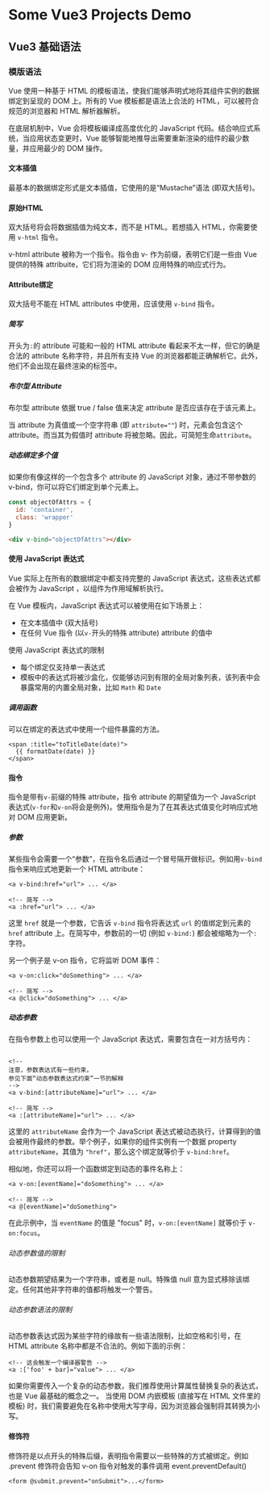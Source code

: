 # Some Vue3 Projects Demo

## Vue3 基础语法

### 模版语法

Vue 使用一种基于 HTML 的模板语法，使我们能够声明式地将其组件实例的数据绑定到呈现的 DOM 上。所有的 Vue 模板都是语法上合法的 HTML，可以被符合规范的浏览器和 HTML 解析器解析。

在底层机制中，Vue 会将模板编译成高度优化的 JavaScript 代码。结合响应式系统，当应用状态变更时，Vue 能够智能地推导出需要重新渲染的组件的最少数量，并应用最少的 DOM 操作。

#### 文本插值

最基本的数据绑定形式是文本插值，它使用的是“Mustache”语法 (即双大括号)。

#### 原始HTML

双大括号将会将数据插值为纯文本，而不是 HTML。若想插入 HTML，你需要使用 `v-html` 指令。

v-html attribute 被称为一个指令。指令由 v- 作为前缀，表明它们是一些由 Vue 提供的特殊 attribuite，它们将为渲染的 DOM 应用特殊的响应式行为。

#### Attribute绑定

双大括号不能在 HTML attributes 中使用，应该使用 `v-bind` 指令。

##### 简写

开头为`:`的 attribute 可能和一般的 HTML attribute 看起来不太一样，但它的确是合法的 attribute 名称字符，并且所有支持 Vue 的浏览器都能正确解析它。此外，他们不会出现在最终渲染的标签中。

##### 布尔型 Attribute

布尔型 attribute 依据 true / false 值来决定 attribute 是否应该存在于该元素上。

当 attribute 为真值或一个空字符串 (即 `attribute=""`) 时，元素会包含这个 attribute。而当其为假值时 attribute 将被忽略。因此，可简短生命`attribute`。

##### 动态绑定多个值

如果你有像这样的一个包含多个 attribute 的 JavaScript 对象，通过不带参数的 v-bind，你可以将它们绑定到单个元素上。

```javascript
const objectOfAttrs = {
  id: 'container',
  class: 'wrapper'
}
```

```html
<div v-bind="objectOfAttrs"></div>
```

#### 使用 JavaScript 表达式

Vue 实际上在所有的数据绑定中都支持完整的 JavaScript 表达式，这些表达式都会被作为 JavaScript ，以组件为作用域解析执行。

在 Vue 模板内，JavaScript 表达式可以被使用在如下场景上：

- 在文本插值中 (双大括号)
- 在任何 Vue 指令 (以`v-`开头的特殊 attribute) attribute 的值中
  
使用 JavaScript 表达式的限制

- 每个绑定仅支持单一表达式
- 模板中的表达式将被沙盒化，仅能够访问到有限的全局对象列表，该列表中会暴露常用的内置全局对象，比如 `Math` 和 `Date`

##### 调用函数

可以在绑定的表达式中使用一个组件暴露的方法。

```vue
<span :title="toTitleDate(date)">
  {{ formatDate(date) }}
</span>
```

#### 指令

指令是带有`v-`前缀的特殊 attribute，指令 attribute 的期望值为一个 JavaScript 表达式(`v-for`和`v-on`将会是例外)。使用指令是为了在其表达式值变化时响应式地对 DOM 应用更新。

##### 参数

某些指令会需要一个“参数”，在指令名后通过一个冒号隔开做标识。例如用`v-bind`指令来响应式地更新一个 HTML attribute：

```vue
<a v-bind:href="url"> ... </a>

<!-- 简写 -->
<a :href="url"> ... </a>
```

这里 `href` 就是一个参数，它告诉 `v-bind` 指令将表达式 `url` 的值绑定到元素的 `href` attribute 上。在简写中，参数前的一切 (例如 `v-bind:`) 都会被缩略为一个`:`字符。

另一个例子是 v-on 指令，它将监听 DOM 事件：

```vue
<a v-on:click="doSomething"> ... </a>

<!-- 简写 -->
<a @click="doSomething"> ... </a>
```

##### 动态参数

在指令参数上也可以使用一个 JavaScript 表达式，需要包含在一对方括号内：

```vue

<!--
注意，参数表达式有一些约束，
参见下面“动态参数表达式约束”一节的解释
-->
<a v-bind:[attributeName]="url"> ... </a>

<!-- 简写 -->
<a :[attributeName]="url"> ... </a>

```

这里的 `attributeName` 会作为一个 JavaScript 表达式被动态执行，计算得到的值会被用作最终的参数。举个例子，如果你的组件实例有一个数据 property `attributeName`，其值为 `"href"`，那么这个绑定就等价于 `v-bind:href`。

相似地，你还可以将一个函数绑定到动态的事件名称上：

```vue
<a v-on:[eventName]="doSomething"> ... </a>

<!-- 简写 -->
<a @[eventName]="doSomething">
```

在此示例中，当 `eventName` 的值是 "focus" 时，`v-on:[eventName]` 就等价于 `v-on:focus`。

###### 动态参数值的限制

动态参数期望结果为一个字符串，或者是 null。特殊值 null 意为显式移除该绑定。任何其他非字符串的值都将触发一个警告。

###### 动态参数语法的限制

动态参数表达式因为某些字符的缘故有一些语法限制，比如空格和引号，在 HTML attribute 名称中都是不合法的。例如下面的示例：

```vue
<!-- 这会触发一个编译器警告 -->
<a :['foo' + bar]="value"> ... </a>
```

如果你需要传入一个复杂的动态参数，我们推荐使用计算属性替换复杂的表达式，也是 Vue 最基础的概念之一。
当使用 DOM 内嵌模板 (直接写在 HTML 文件里的模板) 时，我们需要避免在名称中使用大写字母，因为浏览器会强制将其转换为小写。

#### 修饰符

修饰符是以点开头的特殊后缀，表明指令需要以一些特殊的方式被绑定。例如 .prevent 修饰符会告知 v-on 指令对触发的事件调用 event.preventDefault()

```vue
<form @submit.prevent="onSubmit">...</form>
```